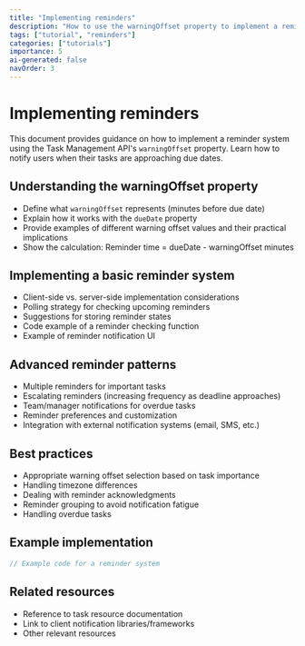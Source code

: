 ```yaml
---
title: "Implementing reminders"
description: "How to use the warningOffset property to implement a reminder system for tasks approaching their due date."
tags: ["tutorial", "reminders"]
categories: ["tutorials"]
importance: 5
ai-generated: false
navOrder: 3
---
```


# Implementing reminders

This document provides guidance on how to implement a reminder system using the Task Management API's `warningOffset` property. Learn how to notify users when their tasks are approaching due dates.

## Understanding the warningOffset property

<!-- This section should explain what warningOffset is and how it works -->

- Define what `warningOffset` represents (minutes before due date)
- Explain how it works with the `dueDate` property
- Provide examples of different warning offset values and their practical implications
- Show the calculation: Reminder time = dueDate - warningOffset minutes

## Implementing a basic reminder system

<!-- This section should outline how to implement a basic reminder system -->

- Client-side vs. server-side implementation considerations 
- Polling strategy for checking upcoming reminders
- Suggestions for storing reminder states
- Code example of a reminder checking function
- Example of reminder notification UI

## Advanced reminder patterns

<!-- This section should cover more complex reminder implementations -->

- Multiple reminders for important tasks
- Escalating reminders (increasing frequency as deadline approaches)
- Team/manager notifications for overdue tasks
- Reminder preferences and customization
- Integration with external notification systems (email, SMS, etc.)

## Best practices

<!-- This section should provide recommendations for effective reminder systems -->

- Appropriate warning offset selection based on task importance
- Handling timezone differences
- Dealing with reminder acknowledgments
- Reminder grouping to avoid notification fatigue
- Handling overdue tasks

## Example implementation

<!-- This section should provide a complete code example -->

```javascript
// Example code for a reminder system
```

<!-- Consider adding a diagram showing the reminder calculation process -->

## Related resources

<!-- This section should link to related documentation -->

- Reference to task resource documentation
- Link to client notification libraries/frameworks
- Other relevant resources


